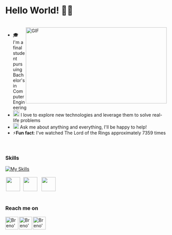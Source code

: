 # Hello World! 👋🏻 
</br>
<div style="overflow: hidden;">
    <img align="right" width="440" height="238" alt="GIF" src="https://giffiles.alphacoders.com/610/61072.gif"/>
    <div>
        <ul>
            <li>🎓 I'm a final student pursuing Bachelor's in Computer Engineering</li>
            <li><img src="https://github.com/Shiv-sharma-111/Shiv-sharma-111/blob/master/Assets/PC.gif" width="20"> I love to explore new technologies and leverage them to solve real-life problems</li>
            <li><img src="https://github.com/Shiv-sharma-111/Shiv-sharma-111/blob/master/Assets/Rocket.gif" width="18"> Ask me about anything and everything, I'll be happy to help!</li>
            <li>⚡<b>Fun fact</b>: I've watched The Lord of the Rings approximately 7359 times</li>
        </ul>
    </div>
</div>
</br>

### Skills
[![My Skills](https://skillicons.dev/icons?i=cs,dotnet,ruby,js,ts,swift,c,html,css,rails,react,tailwind,git,docker,postman)](https://github.com/brenonsc)
<br><br>
<img height="44" hspace="2" width="44" src="https://cdn.iconscout.com/icon/free/png-256/free-firebase-3521427-2944871.png"/>
<img height="44" hspace="4" width="44" src="https://cdn.simpleicons.org/microsoftsqlserver/CC2927"/>
<img height="44" hspace="5" width="44" src="https://static-00.iconduck.com/assets.00/postgresql-icon-497x512-at6qw0yb.png"/>
<br><br>

### Reach me on
<a href="https://www.linkedin.com/in/brenonsc" target="_blank">
  <img align="left" alt="Breno's LinkedIn" width="40px" src="https://github.com/gauravghongde/social-icons/blob/master/SVG/Color/LinkedIN.svg"/>
</a>

<a href="mailto:brenonsc@gmail.com" target="_blank">
  <img align="left" alt="Breno's e-mail" width="40px" src="https://cdn1.iconfinder.com/data/icons/social-messaging-ui-color-shapes-2/128/at-sign-circle-blue-512.png"/>
</a>

<a href="https://api.whatsapp.com/send/?phone=5511953182692" target="_blank">
    <img align="left" alt="Breno's WhatsApp" width="40px" src="https://cdn2.iconfinder.com/data/icons/social-messaging-ui-color-shapes-2-free/128/social-whatsapp-circle-512.png"/>
</a>
